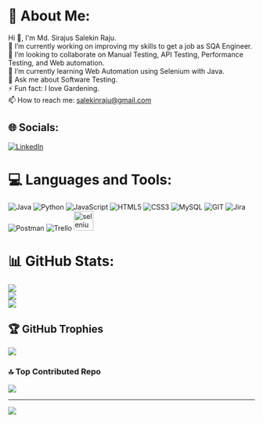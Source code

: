 # 💫 About Me:
Hi 👋, I'm Md. Sirajus Salekin Raju.<br>🔭 I’m currently working on improving my skills to get a job as SQA Engineer.<br>👯 I’m looking to collaborate on Manual Testing, API Testing, Performance Testing, and Web automation. <br>🌱 I’m currently learning Web Automation using Selenium with Java. <br>💬 Ask me about Software Testing.<br>⚡ Fun fact: I love Gardening.<br>📫 How to reach me: salekinraju@gmail.com<br>


## 🌐 Socials:
[![LinkedIn](https://img.shields.io/badge/LinkedIn-%230077B5.svg?logo=linkedin&logoColor=white)](https://linkedin.com/in/salekinraju) 

# 💻 Languages and Tools:
![Java](https://img.shields.io/badge/java-%23ED8B00.svg?style=for-the-badge&logo=openjdk&logoColor=white) ![Python](https://img.shields.io/badge/python-3670A0?style=for-the-badge&logo=python&logoColor=ffdd54) ![JavaScript](https://img.shields.io/badge/javascript-%23323330.svg?style=for-the-badge&logo=javascript&logoColor=%23F7DF1E) ![HTML5](https://img.shields.io/badge/html5-%23E34F26.svg?style=for-the-badge&logo=html5&logoColor=white) ![CSS3](https://img.shields.io/badge/css3-%231572B6.svg?style=for-the-badge&logo=css3&logoColor=white) ![MySQL](https://img.shields.io/badge/mysql-%2300000f.svg?style=for-the-badge&logo=mysql&logoColor=white) ![GIT](https://img.shields.io/badge/Git-fc6d26?style=for-the-badge&logo=git&logoColor=white) ![Jira](https://img.shields.io/badge/jira-%230A0FFF.svg?style=for-the-badge&logo=jira&logoColor=white) ![Postman](https://img.shields.io/badge/Postman-FF6C37?style=for-the-badge&logo=postman&logoColor=white) ![Trello](https://img.shields.io/badge/Trello-%23026AA7.svg?style=for-the-badge&logo=Trello&logoColor=white) <a href="https://www.selenium.dev" target="_blank" rel="noreferrer"> <img src="https://raw.githubusercontent.com/detain/svg-logos/780f25886640cef088af994181646db2f6b1a3f8/svg/selenium-logo.svg" alt="selenium" width="40" height="40"/> </a>
# 📊 GitHub Stats:
![](https://github-readme-stats.vercel.app/api?username=salekinraju&theme=graywhite&hide_border=false&include_all_commits=false&count_private=false)<br/>
![](https://github-readme-streak-stats.herokuapp.com/?user=salekinraju&theme=graywhite&hide_border=false)<br/>
![](https://github-readme-stats.vercel.app/api/top-langs/?username=salekinraju&theme=graywhite&hide_border=false&include_all_commits=false&count_private=false&layout=compact)

## 🏆 GitHub Trophies
![](https://github-profile-trophy.vercel.app/?username=salekinraju&theme=flat&no-frame=false&no-bg=false&margin-w=4)

### 🔝 Top Contributed Repo
![](https://github-contributor-stats.vercel.app/api?username=salekinraju&limit=5&theme=chalk&combine_all_yearly_contributions=true)

---
[![](https://visitcount.itsvg.in/api?id=salekinraju&icon=0&color=9)](https://visitcount.itsvg.in)

<!-- Proudly created with GPRM ( https://gprm.itsvg.in ) -->

